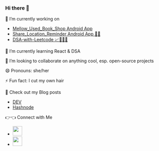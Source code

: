 ### Hi there 👋

<!--
**apigeoneer/apigeoneer** is a ✨ _special_ ✨ repository because its `README.md` (this file) appears on your GitHub profile.

Here are some ideas to get you started:
-->

🔭 I’m currently working on
- [Mellow_Used_Book_Shop Android App](https://github.com/apigeoneer/Mellow_Used_Book_Shop)
- [Share_Location_Reminder Android App 📍🔔](https://github.com/apigeoneer/Share_Location_Reminder)
- [DSA-with-Leetcode 📈🤸🏽‍♂️](https://github.com/apigeoneer/dsa-with-leetcode-for-interview-prep)
      
🌱 I’m currently learning React & DSA

👯 I’m looking to collaborate on anything cool, esp. open-source projects
<!--
- 🤔 I’m looking for help with ...
- 💬 Ask me about ...
- 📫 How to reach me: ...
-->
😄 Pronouns: she/her

⚡ Fun fact: I cut my own hair

📕 Check out my Blog posts
- [DEV](https://dev.to/apigeoneer)
- [Hashnode](https://chitranshisrivastava.hashnode.dev/)

👉👈 Connect with Me
- <img src="https://user-images.githubusercontent.com/43718257/135411437-c1fde941-3ed8-410a-b43b-bb0095acf749.png" width=30 height=30>
- <img src="https://user-images.githubusercontent.com/43718257/135411447-7a44a124-4bf2-4f71-a1cf-383155505f2e.png" width=30 height=30>


